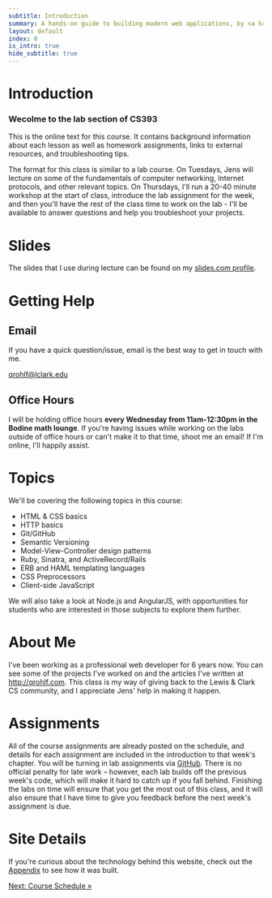 ```yaml
---
subtitle: Introduction
summary: A hands-on guide to building modern web applications, by <a href="http://qrohlf.com/">@qrohlf</a>
layout: default
index: 0
is_intro: true
hide_subtitle: true
---
```


# Introduction

### Wecolme to the lab section of CS393
This is the online text for this course. It contains background information about each lesson as well as homework assignments, links to external resources, and troubleshooting tips.

The format for this class is similar to a lab course. On Tuesdays, Jens will lecture on some of the fundamentals of computer networking, Internet protocols, and other relevant topics. On Thursdays, I'll run a 20-40 minute workshop at the start of class, introduce the lab assignment for the week, and then you'll have the rest of the class time to work on the lab - I'll be available to answer questions and help you troubleshoot your projects.

# Slides
The slides that I use during lecture can be found on my [slides.com profile](https://slides.com/qrohlf).

# Getting Help

## Email
If you have a quick question/issue, email is the best way to get in touch with me.


<a href="mailto:qrohlf@lclark.edu" class="btn btn-default"><span class="glyphicon glyphicon-inbox"></span> qrohlf@lclark.edu</a>

## Office Hours

I will be holding office hours **every Wednesday from 11am-12:30pm in the Bodine math lounge**. If you're having issues while working on the labs outside of office hours or can't make it to that time, shoot me an email! If I'm online, I'll happily assist.

# Topics

We'll be covering the following topics in this course:

- HTML & CSS basics
- HTTP basics
- Git/GitHub
- Semantic Versioning
- Model-View-Controller design patterns
- Ruby, Sinatra, and ActiveRecord/Rails
- ERB and HAML templating languages
- CSS Preprocessors
- Client-side JavaScript

We will also take a look at Node.js and AngularJS, with opportunities for students who are interested in those subjects to explore them further.

# About Me
I've been working as a professional web developer for 6 years now. You can see some of the projects I've worked on and the articles I've written at http://qrohlf.com. This class is my way of giving back to the Lewis & Clark CS community, and I appreciate Jens' help in making it happen.

# Assignments
All of the course assignments are already posted on the schedule, and details for each assignment are included in the introduction to that week's chapter. You will be turning in lab assignments via [GitHub](https://github.com). There is no official penalty for late work – however, each lab builds off the previous week's code, which will make it hard to catch up if you fall behind. Finishing the labs on time will ensure that you get the most out of this class, and it will also ensure that I have time to give you feedback before the next week's assignment is due.

# Site Details
If you're curious about the technology behind this website, check out the [Appendix](/chapters/12/3-about-this-site.html) to see how it was built.

<div class="site-paging row">
	<div class="col-xs-12">
		<a class="btn btn-primary btn-lg center-block" href="/chapters/0-schedule.html">Next: Course Schedule &raquo;</a>
	</div>
</div>
